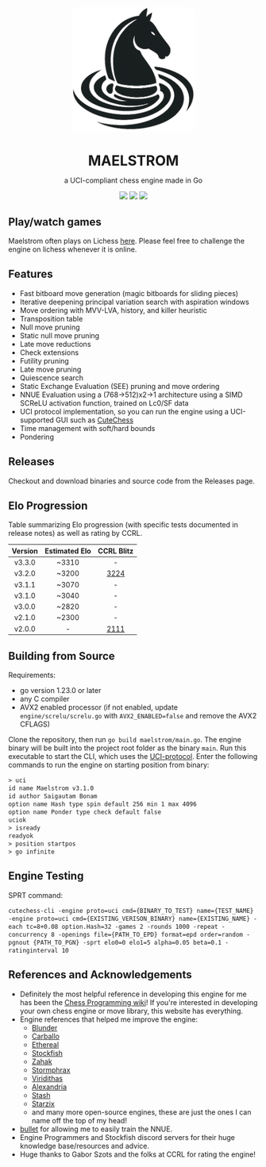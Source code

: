 <div align="center">
  <img src="maelstrom-logo.png" width="250" height="250" style="border-radius:5%">
  <h1 style="border-bottom:none; margin-bottom:0;">MAELSTROM</h1>
  <p>a UCI-compliant chess engine made in Go</p>
</div>

<div align="center">

  ![](https://github.com/saisree27/Maelstrom/actions/workflows/go.yml/badge.svg)
  ![](https://img.shields.io/github/v/release/saisree27/Maelstrom)
  ![](https://img.shields.io/github/commits-since/saisree27/Maelstrom/v3.2.0)

</div>

## Play/watch games
Maelstrom often plays on Lichess [here](https://lichess.org/@/Maelstrom-Chess). Please feel free to challenge the engine on lichess whenever it is online.

## Features
 - Fast bitboard move generation (magic bitboards for sliding pieces)
 - Iterative deepening principal variation search with aspiration windows
 - Move ordering with MVV-LVA, history, and killer heuristic
 - Transposition table
 - Null move pruning
 - Static null move pruning
 - Late move reductions
 - Check extensions
 - Futility pruning
 - Late move pruning
 - Quiescence search
 - Static Exchange Evaluation (SEE) pruning and move ordering
 - NNUE Evaluation using a (768->512)x2->1 architecture using a SIMD SCReLU activation function, trained on Lc0/SF data
 - UCI protocol implementation, so you can run the engine using a UCI-supported GUI such as [CuteChess](https://github.com/cutechess/cutechess/releases)
 - Time management with soft/hard bounds
 - Pondering

## Releases
Checkout and download binaries and source code from the Releases page.

## Elo Progression
Table summarizing Elo progression (with specific tests documented in release notes) as well as rating by CCRL. 

<div align="center">

|        Version      |  Estimated Elo  | CCRL Blitz |
|:-------------------:|:------------:|:------------:|
| v3.3.0    | ~3310 | - |
| v3.2.0    | ~3200 | [3224](https://computerchess.org.uk/ccrl/404/cgi/engine_details.cgi?print=Details&each_game=1&eng=Maelstrom%203.2.0%2064-bit#Maelstrom_3_2_0_64-bit) |
| v3.1.1    | ~3070 |     -        |
| v3.1.0    | ~3040 |     -        |
| v3.0.0    |  ~2820 |    -         |
| v2.1.0    | ~2300 |     -        |
| v2.0.0    |  - |     [2111](https://computerchess.org.uk/ccrl/404/cgi/engine_details.cgi?print=Details&each_game=1&eng=Maelstrom%202.0.0%2064-bit#Maelstrom_2_0_0_64-bit)     |

</div>

## Building from Source
Requirements:
- go version 1.23.0 or later
- any C compiler
- AVX2 enabled processor (if not enabled, update `engine/screlu/screlu.go` with `AVX2_ENABLED=false` and remove the AVX2 CFLAGS)

Clone the repository, then run `go build maelstrom/main.go`. The engine binary will be built into the project root folder as the binary `main`. Run this executable to start the CLI, which uses the [UCI-protocol](https://official-stockfish.github.io/docs/stockfish-wiki/UCI-&-Commands.html).
Enter the following commands to run the engine on starting position from binary:

```
> uci
id name Maelstrom v3.1.0
id author Saigautam Bonam
option name Hash type spin default 256 min 1 max 4096
option name Ponder type check default false
uciok
> isready
readyok
> position startpos
> go infinite
```

## Engine Testing

SPRT command:
```
cutechess-cli -engine proto=uci cmd={BINARY_TO_TEST} name={TEST_NAME} -engine proto=uci cmd={EXISTING_VERISON_BINARY} name={EXISTING_NAME} -each tc=8+0.08 option.Hash=32 -games 2 -rounds 1000 -repeat -concurrency 8 -openings file={PATH_TO_EPD} format=epd order=random -pgnout {PATH_TO_PGN} -sprt elo0=0 elo1=5 alpha=0.05 beta=0.1 -ratinginterval 10
```

## References and Acknowledgements
- Definitely the most helpful reference in developing this engine for me has been the [Chess Programming wiki](https://www.chessprogramming.org/Main_Page)! If you're interested in developing your own chess engine or move library, this website has everything.
- Engine references that helped me improve the engine:
  - [Blunder](https://github.com/deanmchris/blunder)
  - [Carballo](https://github.com/albertoruibal/carballo)
  - [Ethereal](https://github.com/AndyGrant/Ethereal.git)
  - [Stockfish](https://github.com/official-stockfish/Stockfish)
  - [Zahak](https://github.com/amanjpro/zahak)
  - [Stormphrax](https://github.com/Ciekce/Stormphrax)
  - [Viridithas](https://github.com/cosmobobak/viridithas)
  - [Alexandria](https://github.com/PGG106/Alexandria)
  - [Stash](https://gitlab.com/mhouppin/stash-bot)
  - [Starzix](https://github.com/zzzzz151/Starzix)
  - and many more open-source engines, these are just the ones I can name off the top of my head!
- [bullet](https://github.com/jw1912/bullet) for allowing me to easily train the NNUE.
- Engine Programmers and Stockfish discord servers for their huge knowledge base/resources and advice.
- Huge thanks to Gabor Szots and the folks at CCRL for rating the engine!
